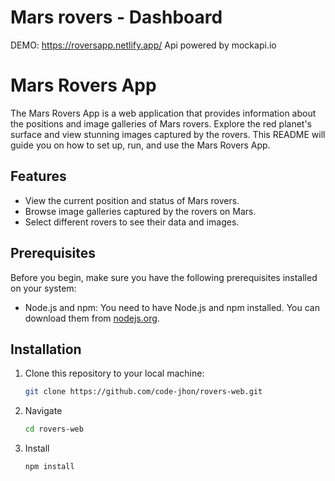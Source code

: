 # Mars rovers - Dashboard
DEMO: https://roversapp.netlify.app/
Api powered by mockapi.io


# Mars Rovers App

The Mars Rovers App is a web application that provides information about the positions and image galleries of Mars rovers. Explore the red planet's surface and view stunning images captured by the rovers. This README will guide you on how to set up, run, and use the Mars Rovers App.

## Features

- View the current position and status of Mars rovers.
- Browse image galleries captured by the rovers on Mars.
- Select different rovers to see their data and images.

## Prerequisites

Before you begin, make sure you have the following prerequisites installed on your system:

- Node.js and npm: You need to have Node.js and npm installed. You can download them from [nodejs.org](https://nodejs.org/).

## Installation

1. Clone this repository to your local machine:

   ```bash
   git clone https://github.com/code-jhon/rovers-web.git

2. Navigate
   
   ```bash
   cd rovers-web
   
3. Install

   ```bash
   npm install
